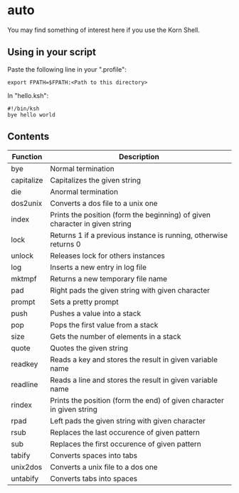 # auto

You may find something of interest here if you use the Korn Shell.

## Using in your script

Paste the following line in your ".profile":

```ksh
export FPATH=$FPATH:<Path to this directory>
```

In "hello.ksh":

```ksh
#!/bin/ksh
bye hello world
```

## Contents

Function | Description
---------|------------
bye | Normal termination
capitalize | Capitalizes the given string
die | Anormal termination
dos2unix | Converts a dos file to a unix one
index | Prints the position (form the beginning) of given character in given string
lock | Returns 1 if a previous instance is running, otherwise returns 0
unlock | Releases lock for others instances
log | Inserts a new entry in log file
mktmpf | Returns a new temporary file name
pad | Right pads the given string with given character
prompt | Sets a pretty prompt
push | Pushes a value into a stack
pop | Pops the first value from a stack
size | Gets the number of elements in a stack
quote | Quotes the given string
readkey | Reads a key and stores the result in given variable name
readline | Reads a line and stores the result in given variable name
rindex | Prints the position (form the end) of given character in given string
rpad | Left pads the given string with given character
rsub | Replaces the last occurence of given pattern
sub | Replaces the first occurence of given pattern
tabify | Converts spaces into tabs
unix2dos | Converts a unix file to a dos one
untabify | Converts tabs into spaces

